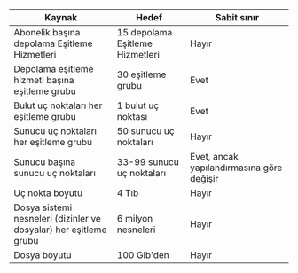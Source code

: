 | Kaynak | Hedef | Sabit sınır |
|----------|--------------|------------|
| Abonelik başına depolama Eşitleme Hizmetleri | 15 depolama Eşitleme Hizmetleri | Hayır |
| Depolama eşitleme hizmeti başına eşitleme grubu | 30 eşitleme grubu | Evet |
| Bulut uç noktaları her eşitleme grubu | 1 bulut uç noktası | Evet |
| Sunucu uç noktaları her eşitleme grubu | 50 sunucu uç noktaları | Hayır |
| Sunucu başına sunucu uç noktaları | 33-99 sunucu uç noktaları | Evet, ancak yapılandırmasına göre değişir |
| Uç nokta boyutu | 4 Tıb | Hayır |
| Dosya sistemi nesneleri (dizinler ve dosyalar) her eşitleme grubu | 6 milyon nesneleri | Hayır |
| Dosya boyutu | 100 Gib'den | Hayır |
